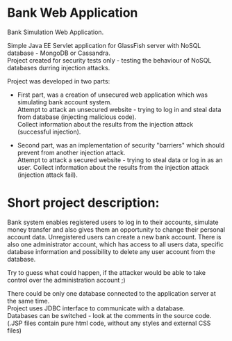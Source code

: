 # Bank Web Application
Bank Simulation Web Application.

Simple Java EE Servlet application for GlassFish server with NoSQL database - MongoDB or Cassandra.\
Project created for security tests only - testing the behaviour of NoSQL databases durring injection attacks.

Project was developed in two parts:
- First part, was a creation of unsecured web application which was simulating bank account system.\
  Attempt to attack an unsecured website - trying to log in and steal data from database (injecting malicious code).\
  Collect information about the results from the injection attack (successful injection).
  
- Second part, was an implementation of security "barriers" which should prevent from another injection attack.\
  Attempt to attack a secured website - trying to steal data or log in as an user. 
  Collect information about the results from the injection attack (injection attack fail).
  
# Short project description:
Bank system enables registered users to log in to their accounts, simulate money transfer and also gives them an
opportunity to change their personal account data. Unregistered users can create a new bank account. There is also 
one administrator account, which has access to all users data, specific database information and possibility to delete
any user account from the database.

Try to guess what could happen, if the attacker would be able to take control over the administration account ;)

There could be only one database connected to the application server at the same time.\
Project uses JDBC interface to communicate with a database.\
Databases can be switched - look at the comments in the source code.\
(.JSP files contain pure html code, without any styles and external CSS files)

